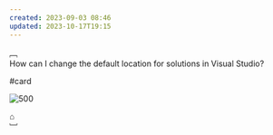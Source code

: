 ```yaml
---
created: 2023-09-03 08:46
updated: 2023-10-17T19:15
---
```




﹇<br>
How can I change the default location for solutions in Visual Studio?

#card 

![500](the-vault/assets/images/Pasted%20image%2020230924131220.png)

⌂
<br>﹈<br>



